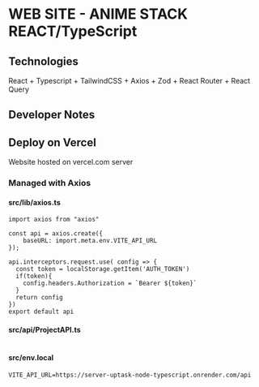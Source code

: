 # WEB SITE - ANIME STACK REACT/TypeScript

## Technologies
React + Typescript + TailwindCSS + Axios + Zod + React Router + React Query
## Developer Notes
## Deploy on Vercel
Website hosted on vercel.com server
### Managed with Axios
#### src/lib/axios.ts
```
import axios from "axios"

const api = axios.create({
    baseURL: import.meta.env.VITE_API_URL
});

api.interceptors.request.use( config => {
  const token = localStorage.getItem('AUTH_TOKEN')
  if(token){
    config.headers.Authorization = `Bearer ${token}`
  }
  return config
})
export default api
```
#### src/api/ProjectAPI.ts
```
```
#### src/env.local
```
VITE_API_URL=https://server-uptask-node-typescript.onrender.com/api
```
